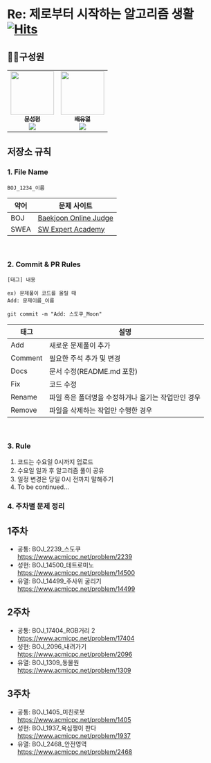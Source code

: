 # Re: 제로부터 시작하는 알고리즘 생활  [![Hits](https://hits.seeyoufarm.com/api/count/incr/badge.svg?url=https%3A%2F%2Fhttps%2F%2Fgithub.com%2Fyuyeoul%2FRZA&count_bg=%236A4DE5&title_bg=%23555555&icon=&icon_color=%23E7E7E7&title=Hits&edge_flat=false)](https://hits.seeyoufarm.com)



## 🧑‍💻구성원
<table align="center">
  <tr>
    <td align="center">
        <a href="https://github.com/seonghyeon-m">
            <img src="https://avatars.githubusercontent.com/u/139305010?v=4" width="100px;" alt=""/>
            <br />
            <sub>
                <b>문성현</b>
            </sub><br/><img src="http://mazassumnida.wtf/api/mini/generate_badge?boj=seonghyeon_moon" widt="100px">
        </a>
        <br />
    </td>
    <td align="center">
        <a href="https://github.com/yuyeoul">
            <img src="https://avatars.githubusercontent.com/u/93958447?v=4" width="100px;" alt=""/>
            <br />
            <sub>
                <b>배유열</b>
            </sub><br/><img src="http://mazassumnida.wtf/api/mini/generate_badge?boj=yyungyn" widt="100px">
        </a>
        <br />
    </td>
  </tr>
</table>





## 저장소 규칙



### 1. File Name
```
BOJ_1234_이름
```

| 약어 | 문제 사이트                                      |
| ---- | ------------------------------------------------ |
| BOJ  | [Baekjoon Online Judge](https://www.acmicpc.net) |
| SWEA | [SW Expert Academy](https://swexpertacademy.com) |

<br/>


### 2. Commit & PR Rules
```
[태그] 내용

ex) 문제풀이 코드를 올릴 때
Add: 문제이름_이름

git commit -m "Add: 스도쿠_Moon"
```


| 태그 |	설명 |
|----------|--------------|
| Add |	새로운 문제풀이 추가 |
| Comment | 필요한 주석 추가 및 변경 |
| Docs | 문서 수정(README.md 포함) |
| Fix | 코드 수정 |
| Rename | 파일 혹은 폴더명을 수정하거나 옮기는 작업만인 경우 |
| Remove | 파일을 삭제하는 작업만 수행한 경우 |
<br/>



### 3. Rule

<ol>
<li> 코드는 수요일 0시까지 업로드 </li>
<li> 수요일 일과 후 알고리즘 풀이 공유 </li>
<li> 일정 변경은 당일 0시 전까지 말해주기 </li>
<li> To be continued... </li>
</ol>

### 4. 주차별 문제 정리
## 1주차<br>
- 공통: BOJ_2239_스도쿠<br>
https://www.acmicpc.net/problem/2239
- 성현: BOJ_14500_테트로미노<br>
https://www.acmicpc.net/problem/14500
- 유열: BOJ_14499_주사위 굴리기<br>
https://www.acmicpc.net/problem/14499
## 2주차<br>
 - 공통: BOJ_17404_RGB거리 2<br>
https://www.acmicpc.net/problem/17404
- 성현: BOJ_2096_내려가기<br>
https://www.acmicpc.net/problem/2096
- 유열: BOJ_1309_동물원<br>
https://www.acmicpc.net/problem/1309
## 3주차<br>
 - 공통: BOJ_1405_미친로봇<br>
https://www.acmicpc.net/problem/1405
- 성현: BOJ_1937_욕심쟁이 판다<br>
https://www.acmicpc.net/problem/1937
- 유열: BOJ_2468_안전영역<br>
https://www.acmicpc.net/problem/2468
